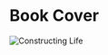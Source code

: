 # Book Cover

<img src='https://github.com/Mark-Seaman/Shrinking-World-Pubs/blob/main/Genetics/Book/ConstructingLife.png'
style='max-width: 100%;' alt="Constructing Life">

